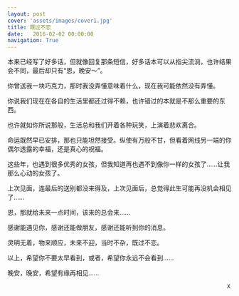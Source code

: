 ```yaml
---
layout: post
cover: 'assets/images/cover1.jpg'
title: 既过不恋
date:   2016-02-02 00:00:00
navigation: True
---
```


本来已经写了好多话，但就像回复那条短信，好多话本可以从指尖流淌，也许结果会不同，最后却只有“恩，晚安～”。

你曾送我一块巧克力，那时我没弄懂意味着什么，现在我可能依然没有弄懂。

你说我们现在在各自的生活里都还过得不赖，也许错过的本就是不那么重要的东西。

也许就如你所说那般，生活总和我们开着各种玩笑，上演着悲欢离合。

命运既然早已安排，那也只能坦然接受。纵使有万般不甘，但看着网线另一端的你偶尔透露的幸福，还是真心的祝福。

这些年，也遇到很多优秀的女孩，但我知道再也遇不到像你一样的女孩了……让我那么心动的女孩了。

上次见面，连最后的送别都没来得及，上次见面后，总觉得此生可能再没机会相见了……

恩，那就给未来一点时间，该来的总会来…… 

感谢能遇见你，感谢还能做朋友，感谢还能听到你的消息。

灵明无着，物来顺应，未来不迎，当时不杂，既过不恋。

以上，希望你不要太早看到，或者，希望你永远不会看到……

晚安，晚安，希望有缘再相见……

                                                                         X
